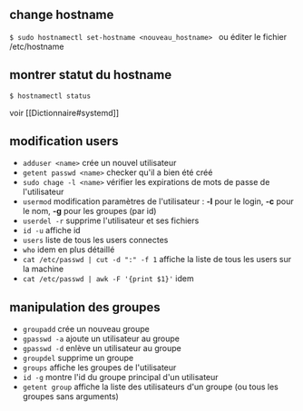 ## change hostname
`$ sudo hostnamectl set-hostname <nouveau_hostname> `
ou éditer le fichier /etc/hostname

## montrer statut du hostname
`$ hostnamectl status`

voir [[Dictionnaire#systemd]]
## modification users
- `adduser <name>` crée un nouvel utilisateur
- `getent passwd <name>` checker qu'il a bien été créé
- `sudo chage -l <name>` vérifier les expirations de mots de passe de l'utilisateur 
- `usermod` modification paramètres de l'utilisateur :
  **-l** pour le login, **-c** pour le nom, **-g** pour les groupes (par id)
- `userdel -r` supprime l'utilisateur et ses fichiers
- `id -u` affiche id
- `users` liste de tous les users connectes
- `who` idem en plus détaillé
- `cat /etc/passwd | cut -d ":" -f 1` affiche la liste de tous les users sur la machine 
- `cat /etc/passwd | awk -F '{print $1}'` idem
## manipulation des groupes
- `groupadd` crée un nouveau groupe
- `gpasswd -a` ajoute un utilisateur au groupe
- `gpasswd -d` enlève un utilisateur au groupe
- `groupdel` supprime un groupe
- `groups` affiche les groupes de l'utilisateur
- `id -g` montre l'id du groupe principal d'un utilisateur
- `getent group` affiche la liste des utilisateurs d'un groupe (ou tous les groupes sans arguments)